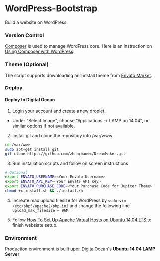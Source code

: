 # WordPress-Bootstrap
Build a website on WordPress.

### Version Control
[Composer] is used to manage WordPress core. Here is an instruction on [Using Composer with WordPress].

### Theme (Optional)
The script supports downloading and install theme from [Envato Market](http://themeforest.net).

### Deploy
#### Deploy to Digital Ocean
1. Login your account and create a new droplet.
 * Under "Select Image", choose "Applications -> LAMP on 14.04", or similar options if not available.

2. Install git and clone the repository into /var/www
 
 ```bash
cd /var/www
sudo apt-get install git
git clone https://github.com/zhanghaowx/DreamMaker.git
 ```

3. Run installation scripts and follow on screen instructions
 
 ```bash
# Optional
export ENVATO_USERNAME=<Your Envato Username>
export ENVATO_API_KEY=<Your Envato API Key>
export ENVATO_PURCHASE_CODE=<Your Purchase Code for Jupiter Theme>
chmod +x install.sh && ./install.sh
 ```

4. Increate max upload filesize for WordPress by `sudo vim /etc/php5/apache2/php.ini` and change the following line `upload_max_filesize = 96M`

5. Follow [How To Set Up Apache Virtual Hosts on Ubuntu 14.04 LTS ](https://www.digitalocean.com/community/tutorials/how-to-set-up-apache-virtual-hosts-on-ubuntu-14-04-lts) to finish websiate setup.

### Environment
Production environment is built upon DigitalOcean's **Ubuntu 14.04 LAMP Server**

[Composer]:http://getcomposer.org/
[Using Composer with WordPress]:http://roots.io/using-composer-with-wordpress/
[Jupiter]:http://themeforest.net/item/jupiter-multipurpose-responsive-theme/5177775
